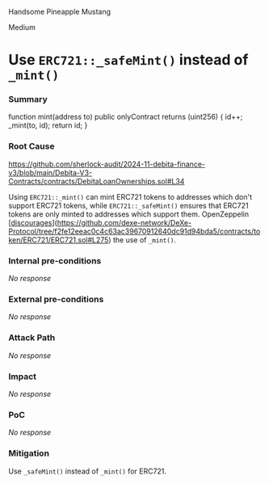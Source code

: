Handsome Pineapple Mustang

Medium

# Use `ERC721::_safeMint()` instead of `_mint()`

### Summary

  function mint(address to) public onlyContract returns (uint256) {
        id++;
        _mint(to, id);
        return id;
    }

### Root Cause

https://github.com/sherlock-audit/2024-11-debita-finance-v3/blob/main/Debita-V3-Contracts/contracts/DebitaLoanOwnerships.sol#L34

Using `ERC721::_mint()` can mint ERC721 tokens to addresses which don't support ERC721 tokens, while `ERC721::_safeMint()` ensures that ERC721 tokens are only minted to addresses which support them. OpenZeppelin [[discourages](https://github.com/dexe-network/DeXe-Protocol/tree/f2fe12eeac0c4c63ac39670912640dc91d94bda5/contracts/token/ERC721/ERC721.sol#L275)](https://github.com/dexe-network/DeXe-Protocol/tree/f2fe12eeac0c4c63ac39670912640dc91d94bda5/contracts/token/ERC721/ERC721.sol#L275) the use of `_mint()`.





### Internal pre-conditions

_No response_

### External pre-conditions

_No response_

### Attack Path

_No response_

### Impact

_No response_

### PoC

_No response_

### Mitigation

Use `_safeMint()` instead of `_mint()` for ERC721.
